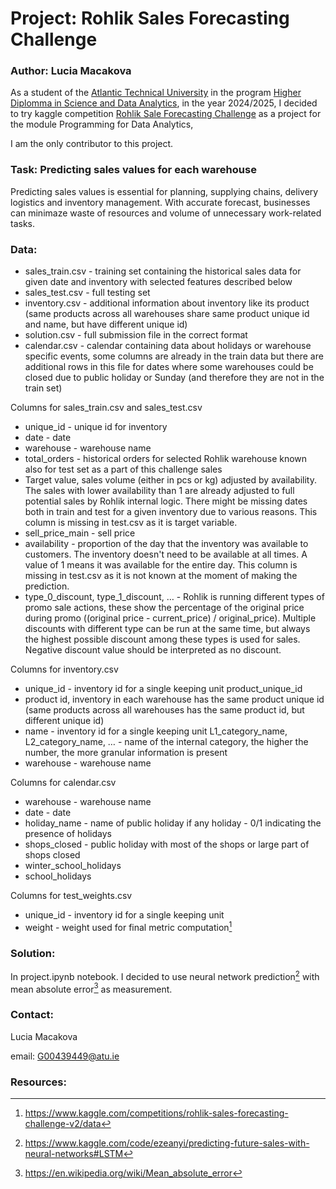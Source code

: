 # Project: Rohlik Sales Forecasting Challenge
### Author: Lucia Macakova

As a student of the [Atlantic Technical University](https://www.atu.ie/) in the program [Higher Diplomma in Science and Data Analytics](https://www.gmit.ie/higher-diploma-in-science-in-computing-in-data-analytics), in the year 2024/2025, I decided to try kaggle competition [Rohlik Sale Forecasting Challenge](https://www.kaggle.com/competitions/rohlik-sales-forecasting-challenge-v2/overview) as a project for the module Programming for Data Analytics,

I am the only contributor to this project.

### Task: Predicting sales values for each warehouse 

Predicting sales values is essential for planning, supplying chains, delivery logistics and inventory management. With accurate forecast, businesses can minimaze waste of resources and volume of unnecessary work-related tasks.

###  Data:

-   sales_train.csv - training set containing the historical sales data for given date and inventory with selected features described below
-   sales_test.csv - full testing set
-   inventory.csv - additional information about inventory like its product (same products across all warehouses share same product unique id and name, but have different unique id)
-   solution.csv - full submission file in the correct format
-   calendar.csv - calendar containing data about holidays or warehouse specific events, some columns are already in the train data but there are additional rows in this file for dates where some warehouses could be closed due to public holiday or Sunday (and therefore they are not in the train set)

Columns for sales_train.csv and sales_test.csv

-   unique_id - unique id for inventory
-   date - date
-   warehouse - warehouse name
-   total_orders - historical orders for selected Rohlik warehouse known also for test set as a part of this challenge
sales 
-   Target value, sales volume (either in pcs or kg) adjusted by availability. The sales with lower availability than 1 are already adjusted to full potential sales by Rohlik internal logic. There might be missing dates both in train and test for a given inventory due to various reasons. This column is missing in test.csv as it is target variable.
-   sell_price_main - sell price
-   availability - proportion of the day that the inventory was available to customers. The inventory doesn't need to be available at all times. A value of 1 means it was available for the entire day. This column is missing in test.csv as it is not known at the moment of making the prediction.
-   type_0_discount, type_1_discount, … - Rohlik is running different types of promo sale actions, these show the percentage of the original price during promo ((original price - current_price) / original_price). Multiple discounts with different type can be run at the same time, but always the highest possible discount among these types is used for sales. Negative discount value should be interpreted as no discount.

Columns for inventory.csv

-   unique_id - inventory id for a single keeping unit
product_unique_id 
-   product id, inventory in each warehouse has the same product unique id (same products across all warehouses has the same product id, but different unique id)
-   name - inventory id for a single keeping unit
L1_category_name, L2_category_name, … - name of the internal category, the higher the number, the more granular information is present
-   warehouse - warehouse name

Columns for calendar.csv

-   warehouse - warehouse name
-   date - date
-   holiday_name - name of public holiday if any
holiday - 0/1 indicating the presence of holidays
-   shops_closed - public holiday with most of the shops or large part of shops closed
-   winter_school_holidays
-   school_holidays

Columns for test_weights.csv

-   unique_id - inventory id for a single keeping unit
-   weight - weight used for final metric computation[^1]

### Solution:

In project.ipynb notebook. I decided to use neural network prediction[^2] with mean absolute error[^3] as measurement.

### Contact:
Lucia Macakova

email: G00439449@atu.ie

### Resources:
[^1]: https://www.kaggle.com/competitions/rohlik-sales-forecasting-challenge-v2/data
[^2]: https://www.kaggle.com/code/ezeanyi/predicting-future-sales-with-neural-networks#LSTM
[^3]: https://en.wikipedia.org/wiki/Mean_absolute_error